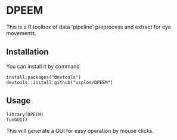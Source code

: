 # DPEEM
This is a R toolbox of data 'pipeline' preprocess and extract for eye movements. 
## Installation
You can install it by command 
```
install.packages("devtools")
devtools::install_github("usplos/DPEEM")
```

## Usage
```
library(DPEEM)
funGUI()
```
This will generate a GUI for easy operation by mouse clicks.
